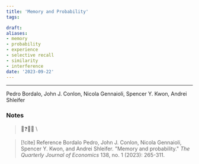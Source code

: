 ```yaml
---
title: 'Memory and Probability'
tags:

draft: 
aliases:
- memory
- probability
- experience
- selective recall
- similarity
- interference
date: '2023-09-22'
---
```

---
Pedro Bordalo, John J. Conlon,  Nicola Gennaioli, Spencer Y. Kwon, Andrei Shleifer
### Notes

>💭❓🧠💡 \
>

> [!cite] Reference
> Bordalo Pedro, John J. Conlon, Nicola Gennaioli, Spencer Y. Kwon, and Andrei Shleifer. "Memory and probability." _The Quarterly Journal of Economics_ 138, no. 1 (2023): 265-311.

